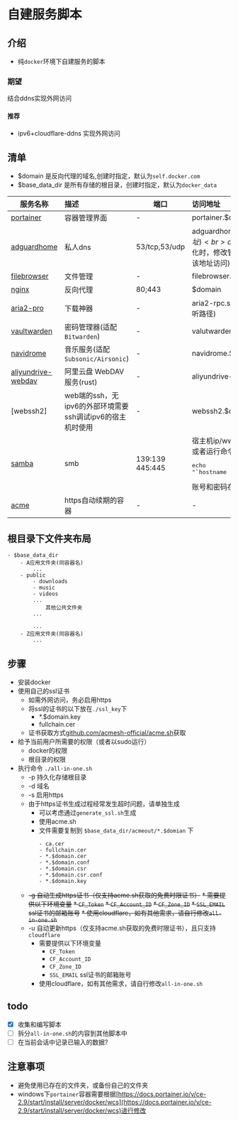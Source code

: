 # 自建服务脚本

## 介绍
* 纯`docker`环境下自建服务的脚本
### 期望

结合ddns实现外网访问

#### 推荐
* ipv6+cloudflare-ddns 实现外网访问

## 清单
* $domain 是反向代理的域名,创建时指定，默认为`self.docker.com`
* $base_data_dir 是所有存储的根目录，创建时指定，默认为`docker_data`

服务名称|描述|端口|访问地址
-|:-----|-|:------
[portainer](https://github.com/portainer/portainer)|容器管理界面|-|portainer.$domain
[adguardhome](https://github.com/AdguardTeam/AdGuardHome)|私人dns|53/tcp,53/udp| adguardhome-init.$domain(初始化地址)<br>adguardhome.$domain(初始化时，修改管理界面端口为**80**，则通过该地址访问)
[filebrowser](https://github.com/filebrowser/filebrowser)|文件管理|-|filebrowser.$domain
[nginx](https://github.com/nginx/nginx)|反向代理|80;443|$domain
[aria2-pro](https://github.com/P3TERX/Aria2-Pro-Docker)|下载神器|-|aria2-rpc.sdniu.top/jsonrpc(aria2的监听路径)
[vaultwarden](https://github.com/dani-garcia/vaultwarden)|密码管理器(适配`Bitwarden`)|-|valutwarden.$domain
[navidrome](https://github.com/navidrome/navidrome)|音乐服务(适配`Subsonic/Airsonic`)|-|navidrome.$domamin
[aliyundrive-webdav](https://github.com/messense/aliyundrive-webdav)|阿里云盘 WebDAV 服务(rust)|-|aliyundrive-webdav.$domain
[webssh2]|web端的ssh，无ipv6的外部环境需要ssh调试ipv6的宿主机时使用|-|webssh2.$domain
[samba](https://github.com/dperson/samba)|smb|139:139 445:445|宿主机ip/www<br>或者运行命令行查看<br><pre>echo "\`hostname -I \| cut -d ' ' -f 1\`/www"</pre>账号和密码在安装时指定
[acme](https://github.com/acmesh-official/acme.sh)|https自动续期的容器|-|-

## 根目录下文件夹布局
```
- $base_data_dir
    - A应用文件夹(同容器名)
        ...
    - public
        - downloads
        - music
        - videos 
        ...
            其他公共文件夹
        ...

        ...
    - Z应用文件夹(同容器名)
        ...

```

## 步骤
* 安装docker
* 使用自己的ssl证书
    * 如需外网访问，务必启用https
    * 将ssl的证书的以下放在`./ssl_key`下
        * *.$domain.key
        * fullchain.cer
    * 证书获取方式[github.com/acmesh-official/acme.sh](https://github.com/acmesh-official/acme.sh)获取
* 给予当前用户所需要的权限（或者以sudo运行）
    * docker的权限
    * 根目录的权限
* 执行命令 `./all-in-one.sh`
    * -p 持久化存储根目录
    * -d 域名
    * -s 启用https
    * 由于https证书生成过程经常发生超时问题，请单独生成
        * 可以考虑通过`generate_ssl.sh`生成        
        * 使用acme.sh
        * 文件需要复制到 `$base_data_dir/acmeout/*.$domian` 下
            ```
            - ca.cer  
            - fullchain.cer  
            - *.$domain.cer  
            - *.$domain.conf  
            - *.$domain.csr  
            - *.$domain.csr.conf  
            - *.$domain.key
            ```
    * ~~-g 自动生成https证书（仅支持acme.sh获取的免费时限证书）~~
        ~~* 需要提供以下环境变量~~
            ~~* `CF_Token`~~
            ~~* `CF_Account_ID`~~
            ~~* `CF_Zone_ID`~~
            ~~* `SSL_EMAIL` ssl证书的邮箱账号~~
        ~~* 使用cloudflare，如有其他需求，请自行修改`all-in-one.sh`~~
    * -u 自动更新https（仅支持acme.sh获取的免费时限证书），且只支持`cloudflare`
        * 需要提供以下环境变量
            * `CF_Token`
            * `CF_Account_ID`
            * `CF_Zone_ID`
            * `SSL_EMAIL` ssl证书的邮箱账号
        * 使用cloudflare，如有其他需求，请自行修改`all-in-one.sh`
## todo
- [x] 收集和编写脚本
- [ ] 拆分`all-in-one.sh`的内容到其他脚本中
- [ ] 在当前会话中记录已输入的数据?

## 注意事项
* 避免使用已存在的文件夹，或备份自己的文件夹
* windows下`portainer`容器需要根据[https://docs.portainer.io/v/ce-2.9/start/install/server/docker/wcs](https://docs.portainer.io/v/ce-2.9/start/install/server/docker/wcs)进行修改